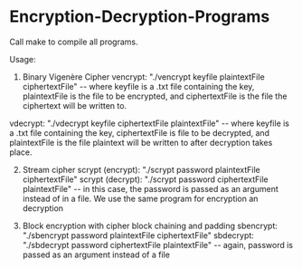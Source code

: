 # Encryption-Decryption-Programs

Call make to compile all programs.

Usage:
1. Binary Vigenère Cipher
vencrypt: "./vencrypt keyfile plaintextFile ciphertextFile" 
-- where keyfile is a .txt file containing the key, plaintextFile is the file to be encrypted, and ciphertextFile is the file the ciphertext will be written to.

vdecrypt: "./vdecrypt keyfile ciphertextFile plaintextFile" 
-- where keyfile is a .txt file containing the key, ciphertextFile is file to be decrypted, and plaintextFile is the file plaintext will be written to after decryption takes place.

2. Stream cipher
scrypt (encrypt): "./scrypt password plaintextFile ciphertextFile"
scrypt (decrypt): "./scrypt password ciphertextFile plaintextFile"
-- in this case, the password is passed as an argument instead of in a file. We use the same program for encryption an decryption

3. Block encryption with cipher block chaining and padding
sbencrypt: "./sbencrypt password plaintextFile ciphertextFile"
sbdecrypt: "./sbdecrypt password ciphertextFile plaintextFile"
-- again, password is passed as an argument instead of a file



